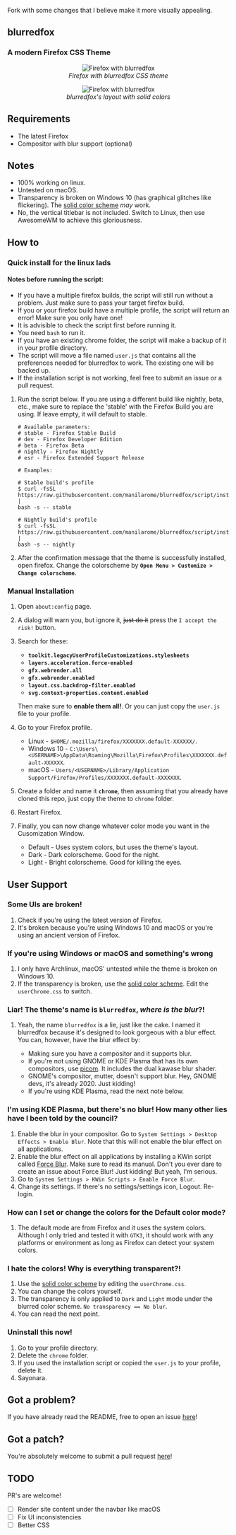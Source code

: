 Fork with some changes that I believe make it more visually appealing.


## blurredfox

### A modern Firefox CSS Theme

<p align="center"><img alt="Firefox with blurredfox" src="scrots/blurred.webp"/><br/><i>Firefox with blurredfox CSS theme</i></p>
<p align="center"><img alt="Firefox with blurredfox" src="scrots/solid.webp"/><br/><i>blurredfox's layout with solid colors</i></p>

## Requirements

+ The latest Firefox
+ Compositor with blur support (optional)

## Notes

+ 100% working on linux.
+ Untested on macOS.
+ Transparency is broken on Windows 10 (has graphical glitches like flickering). The [solid color scheme](https://github.com/manilarome/blurredfox/blob/master/colors/solid.css) *may* work.
+ No, the vertical titlebar is not included. Switch to Linux, then use AwesomeWM to achieve this gloriousness.

## How to

### Quick install for the linux lads

#### Notes before running the script:

+ If you have a multiple firefox builds, the script will still run without a problem. Just make sure to pass your target firefox build.
+ If you or your firefox build have a multiple profile, the script will return an error! Make sure you only have one!
+ It is advisible to check the script first before running it.
+ You need `bash` to run it.
+ If you have an existing chrome folder, the script will make a backup of it in your profile directory.
+ The script will move a file named `user.js` that contains all the preferences needed for blurredfox to work. The existing one will be backed up.
+ If the installation script is not working, feel free to submit an issue or a pull request.

1. Run the script below. If you are using a different build like nightly, beta, etc., make sure to replace the 'stable' with the Firefox Build you are using. If leave empty, it will default to stable.

	```
	# Available parameters:
	# stable - Firefox Stable Build
	# dev - Firefox Developer Edition
	# beta - Firefox Beta
	# nightly - Firefox Nightly
	# esr - Firefox Extended Support Release

	# Examples:

	# Stable build's profile
  	$ curl -fsSL https://raw.githubusercontent.com/manilarome/blurredfox/script/install.sh |
  	bash -s -- stable

  	# Nightly build's profile
  	$ curl -fsSL https://raw.githubusercontent.com/manilarome/blurredfox/script/install.sh |
  	bash -s -- nightly
  	```

2. After the confirmation message that the theme is successfully installed, open firefox. Change the colorscheme by **`Open Menu > Customize > Change colorscheme`**.

### Manual Installation

1. Open `about:config` page.
2. A dialog will warn you, but ignore it, ~~just do it~~ press the `I accept the risk!` button.
3. Search for these:

	+ **`toolkit.legacyUserProfileCustomizations.stylesheets`**
	+ **`layers.acceleration.force-enabled`**
	+ **`gfx.webrender.all`**
	+ **`gfx.webrender.enabled`**
	+ **`layout.css.backdrop-filter.enabled`**
	+ **`svg.context-properties.content.enabled`**

	Then make sure to **enable them all!**. Or you can just copy the `user.js` file to your profile.

4. Go to your Firefox profile.

	+ Linux - `$HOME/.mozilla/firefox/XXXXXXX.default-XXXXXX/`.
	+ Windows 10 - `C:\Users\<USERNAME>\AppData\Roaming\Mozilla\Firefox\Profiles\XXXXXXX.default-XXXXXX`.
	+ macOS - `Users/<USERNAME>/Library/Application Support/Firefox/Profiles/XXXXXXX.default-XXXXXXX`.

5. Create a folder and name it **`chrome`**, then assuming that you already have cloned this repo, just copy the theme to `chrome` folder.
6. Restart Firefox.
7. Finally, you can now change whatever color mode you want in the Cusomization Window.

	+ Default - Uses system colors, but uses the theme's layout.
	+ Dark - Dark colorscheme. Good for the night.
	+ Light - Bright colorscheme. Good for killing the eyes.

## User Support

### Some UIs are broken!

1. Check if you're using the latest version of Firefox.
2. It's broken because you're using Windows 10 and macOS or you're using an ancient version of Firefox.

### If you're using Windows or macOS and something's wrong

1. I only have Archlinux, macOS' untested while the theme is broken on Windows 10.
2. If the transparency is broken, use the [solid color scheme](https://github.com/manilarome/blurredfox/blob/master/colors/solid.css). Edit the `userChrome.css` to switch.

### Liar! The theme's name is `blurredfox`, ***where is the blur***?!

1. Yeah, the name `blurredfox` is a lie, just like the cake. I named it blurredfox because it's designed to look gorgeous with a blur effect. You can, however, have the blur effect by:

	+ Making sure you have a compositor and it supports blur.
	+ If you're not using GNOME or KDE Plasma that has its own compositors, use [picom](https://github.com/yshui/picom). It includes the dual kawase blur shader.
	+ GNOME's compositor, mutter, doesn't support blur. Hey, GNOME devs, it's already 2020. Just kidding!
	+ If you're using KDE Plasma, read the next note below.

### I'm using KDE Plasma, but there's no blur! How many other lies have I been told by the council?

1. Enable the blur in your compositor. Go to `System Settings > Desktop Effects > Enable Blur`. Note that this will not enable the blur effect on all applications.
2. Enable the blur effect on all applications by installing a KWin script called [Force Blur](https://store.kde.org/p/1294604/). Make sure to read its manual. Don't you ever dare to create an issue about Force Blur! Just kidding! But yeah, I'm serious.
3. Go to `System Settings > KWin Scripts > Enable Force Blur`.
4. Change its settings. If there's no settings/settings icon, Logout. Re-login.

### How can I set or change the colors for the Default color mode?

1. The default mode are from Firefox and it uses the system colors. Although I only tried and tested it with `GTK3`, it should work with any platforms or environment as long as Firefox can detect your system colors.


### I hate the colors! Why is everything transparent?!

1. Use the [solid color scheme](https://github.com/manilarome/blurredfox/blob/master/colors/solid.css) by editing the `userChrome.css`.
2. You can change the colors yourself.
3. The transparency is only applied to `Dark` and `Light` mode under the blurred color scheme. `No transparency == No blur`.
4. You can read the next point.

### Uninstall this now!

1. Go to your profile directory.
2. Delete the `chrome` folder.
3. If you used the installation script or copied the `user.js` to your profile, delete it.
4. Sayonara.

## Got a problem?

If you have already read the README, free to open an issue [here](https://github.com/manilarome/blurredfox/issues)!

## Got a patch?

You're absolutely welcome to submit a pull request [here](https://github.com/manilarome/blurredfox/pulls)!

## TODO

PR's are welcome!

- [ ] Render site content under the navbar like macOS
- [ ] Fix UI inconsistencies
- [ ] Better CSS
